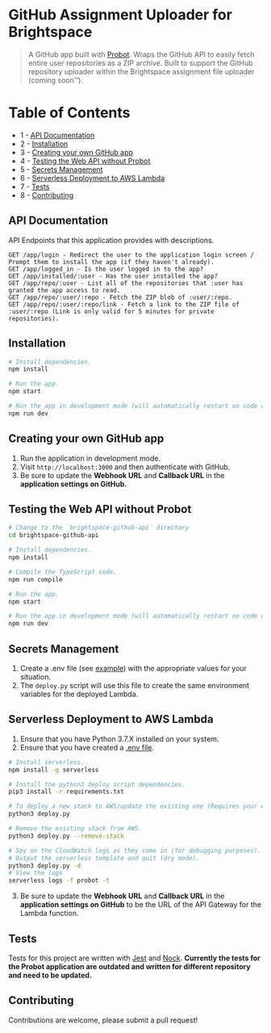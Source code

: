 # GitHub Assignment Uploader for Brightspace

> A GitHub app built with [Probot](https://github.com/probot/probot). Wraps the GitHub API to easily fetch entire user repositories as a ZIP archive. Built to support the GitHub repository uploader within the Brightspace assignment file uploader (coming soon™).

# Table of Contents

- 1 - [API Documentation](README.md/#api-documentation)
- 2 - [Installation](README.md/#installation)
- 3 - [Creating your own GitHub app](README.md/#creating-your-own-github-app)
- 4 - [Testing the Web API without Probot](README.md/#testing-the-web-api-without-probot)
- 5 - [Secrets Management](README.md/#secrets-management)
- 6 - [Serverless Deployment to AWS Lambda](README.md/#serverless-deployment-to-aws-lambda)
- 7 - [Tests](README.md/#tests)
- 8 - [Contributing](README.md/#contributing)

## API Documentation

API Endpoints that this application provides with descriptions.

```
GET /app/login - Redirect the user to the application login screen / Prompt them to install the app (if they haven't already).
GET /app/logged_in - Is the user logged in to the app?
GET /app/installed/:user - Has the user installed the app?
GET /app/repo/:user - List all of the repositories that :user has granted the app access to read.
GET /app/repo/:user/:repo - Fetch the ZIP blob of :user/:repo.
GET /app/repo/:user/:repo/link - Fetch a link to the ZIP file of :user/:repo (Link is only valid for 5 minutes for private repositories).
```

## Installation

```sh
# Install dependencies.
npm install

# Run the app.
npm start

# Run the app in development mode (will automatically restart on code changes).
npm run dev
```

## Creating your own GitHub app

1. Run the application in development mode.
2. Visit `http://localhost:3000` and then authenticate with GitHub.
3. Be sure to update the **Webhook URL** and **Callback URL** in the **application settings on GitHub.**

## Testing the Web API without Probot

```sh
# Change to the `brightspace-github-api` directory
cd brightspace-github-api

# Install dependencies.
npm install

# Compile the TypeScript code.
npm run compile

# Run the app.
npm start

# Run the app in development mode (will automatically restart on code changes).
npm run dev
```

## Secrets Management

1. Create a .env file (see [example](.env.example)) with the appropriate values for your situation.
2. The `deploy.py` script will use this file to create the same environment variables for the deployed Lambda.

## Serverless Deployment to AWS Lambda

1. Ensure that you have Python 3.7.X installed on your system.
2. Ensure that you have created a [.env file](README.md/#secrets-management).

```sh
# Install serverless.
npm install -g serverless

# Install the python3 deploy script dependencies.
pip3 install -r requirements.txt

# To deploy a new stack to AWS/update the existing one (Requires your AWS credentials to be set).
python3 deploy.py

# Remove the existing stack from AWS.
python3 deploy.py --remove-stack

# Spy on the CloudWatch logs as they come in (for debugging purposes).
# Output the serverless template and quit (dry mode).
python3 deploy.py -d
# View the logs
serverless logs -f probot -t
```

3. Be sure to update the **Webhook URL** and **Callback URL** in the **application settings on GitHub** to be the URL of the API Gateway for the Lambda function.

## Tests

Tests for this project are written with [Jest](https://facebook.github.io/jest/) and [Nock](https://github.com/nock/nock).
**Currently the tests for the Probot application are outdated and written for different repository and need to be updated.**

## Contributing

Contributions are welcome, please submit a pull request!
